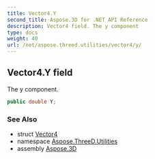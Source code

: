 ```yaml
---
title: Vector4.Y
second_title: Aspose.3D for .NET API Reference
description: Vector4 field. The y component
type: docs
weight: 40
url: /net/aspose.threed.utilities/vector4/y/
---
```

## Vector4.Y field

The y component.

```csharp
public double Y;
```

### See Also

* struct [Vector4](../)
* namespace [Aspose.ThreeD.Utilities](../../../aspose.threed.utilities/)
* assembly [Aspose.3D](../../../)



